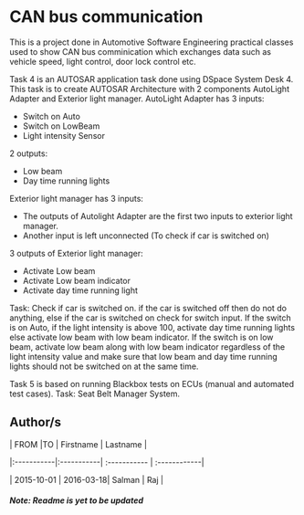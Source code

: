 # CAN bus communication

This is a project done in Automotive Software Engineering practical classes used to show CAN bus comminication which exchanges data such as vehicle speed, light control, door lock control etc.

Task 4 is an AUTOSAR application task done using DSpace System Desk 4. This task is to create AUTOSAR Architecture with 2 components AutoLight Adapter and Exterior light manager.
AutoLight Adapter has 3 inputs: 
- Switch on Auto
- Switch on LowBeam
- Light intensity Sensor

2 outputs: 
- Low beam
- Day time running lights

Exterior light manager has 3 inputs:
- The outputs of Autolight Adapter are the first two inputs to exterior light manager.
- Another input is left unconnected (To check if car is switched on)

3 outputs of Exterior light manager:
- Activate Low beam
- Activate Low beam indicator
- Activate day time running light

Task: Check if car is switched on. if the car is switched off then do not do anything, else if the car is switched on check for switch input. If the switch is on Auto, if the light intensity is above 100, activate day time running lights else activate low beam with low beam indicator. If the switch is on low beam, activate low beam along with low beam indicator regardless of the light intensity value and make sure that low beam and day time running lights should not be switched on at the same time.


Task 5 is based on running Blackbox tests on ECUs (manual and automated test cases). Task: Seat Belt Manager System.


## Author/s

| FROM |TO | Firstname | Lastname | 

|:-----------|:-----------| :----------- | :------------| 

| 2015-10-01 | 2016-03-18| Salman | Raj | 

##### Note: Readme is yet to be updated
